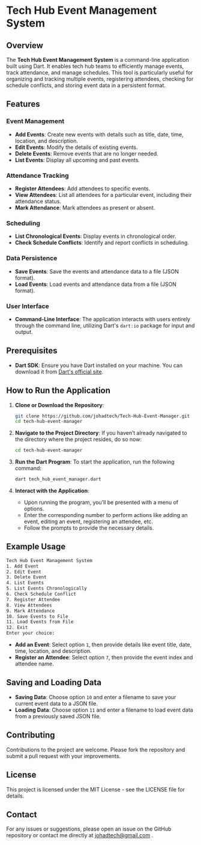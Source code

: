 
# Tech Hub Event Management System

## Overview

The **Tech Hub Event Management System** is a command-line application built using Dart. It enables tech hub teams to efficiently manage events, track attendance, and manage schedules. This tool is particularly useful for organizing and tracking multiple events, registering attendees, checking for schedule conflicts, and storing event data in a persistent format.

## Features

### Event Management
- **Add Events**: Create new events with details such as title, date, time, location, and description.
- **Edit Events**: Modify the details of existing events.
- **Delete Events**: Remove events that are no longer needed.
- **List Events**: Display all upcoming and past events.

### Attendance Tracking
- **Register Attendees**: Add attendees to specific events.
- **View Attendees**: List all attendees for a particular event, including their attendance status.
- **Mark Attendance**: Mark attendees as present or absent.

### Scheduling
- **List Chronological Events**: Display events in chronological order.
- **Check Schedule Conflicts**: Identify and report conflicts in scheduling.

### Data Persistence
- **Save Events**: Save the events and attendance data to a file (JSON format).
- **Load Events**: Load events and attendance data from a file (JSON format).

### User Interface
- **Command-Line Interface**: The application interacts with users entirely through the command line, utilizing Dart's `dart:io` package for input and output.

## Prerequisites

- **Dart SDK**: Ensure you have Dart installed on your machine. You can download it from [Dart's official site](https://dart.dev/get-dart).

## How to Run the Application

1. **Clone or Download the Repository**: 
   ```bash
   git clone https://github.com/johadtech/Tech-Hub-Event-Manager.git
   cd tech-hub-event-manager
   ```

2. **Navigate to the Project Directory**:
   If you haven’t already navigated to the directory where the project resides, do so now:
   ```bash
   cd tech-hub-event-manager
   ```

3. **Run the Dart Program**:
   To start the application, run the following command:
   ```bash
   dart tech_hub_event_manager.dart
   ```

4. **Interact with the Application**:
   - Upon running the program, you’ll be presented with a menu of options.
   - Enter the corresponding number to perform actions like adding an event, editing an event, registering an attendee, etc.
   - Follow the prompts to provide the necessary details.

## Example Usage

```bash
Tech Hub Event Management System
1. Add Event
2. Edit Event
3. Delete Event
4. List Events
5. List Events Chronologically
6. Check Schedule Conflict
7. Register Attendee
8. View Attendees
9. Mark Attendance
10. Save Events to File
11. Load Events from File
12. Exit
Enter your choice:
```

- **Add an Event**: Select option `1`, then provide details like event title, date, time, location, and description.
- **Register an Attendee**: Select option `7`, then provide the event index and attendee name.

## Saving and Loading Data

- **Saving Data**: Choose option `10` and enter a filename to save your current event data to a JSON file.
- **Loading Data**: Choose option `11` and enter a filename to load event data from a previously saved JSON file.

## Contributing

Contributions to the project are welcome. Please fork the repository and submit a pull request with your improvements.

## License

This project is licensed under the MIT License - see the LICENSE file for details.

## Contact

For any issues or suggestions, please open an issue on the GitHub repository or contact me directly at johadtech@gmail.com .
